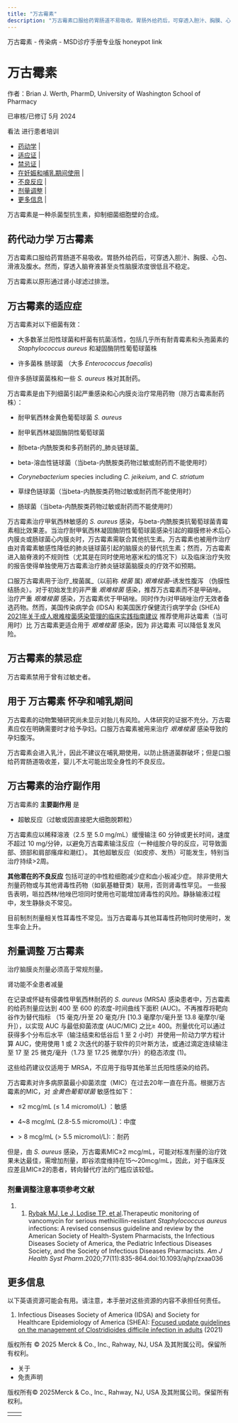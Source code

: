 ```yaml
---
title: "万古霉素"
description: "万古霉素口服给药胃肠道不易吸收。胃肠外给药后，可穿透入胆汁、胸膜、心包、滑液及腹水。然而，穿透入脑脊液甚至炎性脑膜浓度很低且不稳定。"
---
```


﻿万古霉素 \- 传染病 \- MSD诊疗手册专业版 honeypot link

# 万古霉素

作者：Brian J. Werth, PharmD, University of Washington School of Pharmacy

已审核/已修订 5月 2024

看法 进行患者培训

- [药动学](#药动学_v1004967_zh) \|
- [适应证](#适应证_v1004970_zh) \|
- [禁忌证](#禁忌证_v1005005_zh) \|
- [在妊娠和哺乳期间使用](#在妊娠和哺乳期间使用_v1005008_zh) \|
- [不良反应](#不良反应_v1005012_zh) \|
- [剂量调整](#剂量调整_v1005022_zh) \|
- [更多信息](#更多信息_v48471880_zh) \|

万古霉素是一种杀菌型抗生素，抑制细菌细胞壁的合成。

## 药代动力学 万古霉素

万古霉素口服给药胃肠道不易吸收。胃肠外给药后，可穿透入胆汁、胸膜、心包、滑液及腹水。然而，穿透入脑脊液甚至炎性脑膜浓度很低且不稳定。

万古霉素以原形通过肾小球滤过排泄。

## 万古霉素的适应症

万古霉素对以下细菌有效：

- 大多数革兰阳性球菌和杆菌有抗菌活性，包括几乎所有耐青霉素和头孢菌素的 _Staphylococcus aureus_ 和凝固酶阴性葡萄球菌株

- 许多菌株 肠球菌 （大多 _Enterococcus faecalis_)


但许多肠球菌菌株和一些 _S. aureus_ 株对其耐药。

万古霉素是由下列细菌引起严重感染和心内膜炎治疗常用药物（除万古霉素耐药株）：

- 耐甲氧西林金黄色葡萄球菌 _S. aureus_

- 耐甲氧西林凝固酶阴性葡萄球菌

- 耐beta-内酰胺类和多药耐药的_肺炎链球菌_

- beta-溶血性链球菌（当beta-内酰胺类药物过敏或耐药而不能使用时）

- _Corynebacterium_ species including _C. jeikeium_, and _C. striatum_

- 草绿色链球菌（当beta-内酰胺类药物过敏或耐药而不能使用时）

- 肠球菌（当beta-内酰胺类药物过敏或耐药而不能使用时）


万古霉素治疗甲氧西林敏感的 _S. aureus_ 感染，与beta-内酰胺类抗葡萄球菌青霉素相比效果差。当治疗耐甲氧西林凝固酶阴性葡萄球菌感染引起的瓣膜修补术后心内膜炎或肠球菌心内膜炎时，万古霉素需联合其他抗生素。万古霉素也被用作治疗由对青霉素敏感性降低的肺炎链球菌引起的脑膜炎的替代抗生素；然而，万古霉素进入脑脊液的不规则性（尤其是在同时使用地塞米松的情况下）以及临床治疗失败的报告使得单独使用万古霉素治疗肺炎链球菌脑膜炎的疗效不如预期。

口服万古霉素用于治疗_梭菌属_（以前称 _梭菌_ 属) _艰难梭菌_–诱发性腹泻 （伪膜性结肠炎）。对于初始发生的非严重 _艰难梭菌_ 感染，推荐万古霉素而不是甲硝唑。治疗严重 _艰难梭菌_ 感染，万古霉素优于甲硝唑。同时作为i对甲硝唑治疗无效者备选药物。然而，美国传染病学会 (IDSA) 和美国医疗保健流行病学学会 (SHEA) [2021年关于成人艰难梭菌感染管理的临床实践指南建议](https://pubmed.ncbi.nlm.nih.gov/34492699/) 推荐使用非达霉素（当可用时）比 万古霉素更适合用于 _艰难梭菌_ 感染，因为 非达霉素 可以降低复发风险。

## 万古霉素的禁忌症

万古霉素禁用于曾有过敏史者。

## 用于 万古霉素 怀孕和哺乳期间

万古霉素的动物繁殖研究尚未显示对胎儿有风险。人体研究的证据不充分。万古霉素应仅在明确需要时才给予孕妇。口服万古霉素被用来治疗 _艰难梭菌_ 感染导致的孕妇腹泻。

万古霉素会进入乳汁，因此不建议在哺乳期使用，以防止肠道菌群破坏；但是口服给药胃肠道吸收差，婴儿不太可能出现全身性的不良反应。

## 万古霉素的治疗副作用

万古霉素的 **主要副作用** 是

- 超敏反应（过敏或因直接肥大细胞脱颗粒）


万古霉素应以稀释溶液（2.5 至 5.0 mg/mL）缓慢输注 60 分钟或更长时间，速度不超过 10 mg/分钟，以避免万古霉素输注反应（一种组胺介导的反应，可导致面部、颈部和肩部瘙痒和潮红）。 其他超敏反应（如皮疹、发热）可能发生，特别当治疗持续>2周。

**其他潜在的不良反应** 包括可逆的中性粒细胞减少症和血小板减少症。 除非使用大剂量药物或与其他肾毒性药物（如氨基糖苷类）联用，否则肾毒性罕见。 一些报告表明，哌拉西林/他唑巴坦同时使用也可能增加肾毒性的风险。静脉输液过程中，发生静脉炎不常见。

目前制剂剂量相关性耳毒性不常见。当万古霉毒与其他耳毒性药物同时使用时，发生率会上升。

## 剂量调整 万古霉素

治疗脑膜炎剂量必须高于常规剂量。

肾功能不全患者减量

在记录或怀疑有侵袭性甲氧西林耐药的 _S. aureus_ (MRSA) 感染患者中，万古霉素的给药剂量应达到 400 至 600 的浓度-时间曲线下面积 (AUC)。不再推荐将靶向谷作为替代指标 （15 毫克/升至 20 毫克/升 \[10.3 毫摩尔/毫升至 13.8 毫摩尔/毫升\]），以实现 AUC 与最低抑菌浓度 (AUC/MIC) 之比≥ 400。剂量优化可以通过获得多个分布后水平（输注结束和低谷后 1 至 2 小时）并使用一阶动力学方程计算 AUC，使用使用 1 或 2 次迭代的基于软件的贝叶斯方法，或通过滴定连续输注至 17 至 25 微克/毫升（1.73 至 17.25 微摩尔/升）的稳态浓度 (1)。

这些给药建议仅适用于 MRSA，不应用于指导其他革兰氏阳性感染的给药。

万古霉素对许多病原菌最小抑菌浓度（MIC）在过去20年一直在升高。根据万古霉素的MIC，对 _金黄色葡萄球菌_ 敏感性如下：

- ≤2 mcg/mL (≤ 1.4 micromol/L) ：敏感

- 4~8 mcg/mL (2.8-5.5 micromol/L)：中度

- \> 8 mcg/mL (> 5.5 micromol/L):：耐药


但是，由 _S. aureus_ 感染，万古霉素MIC≥2 mcg/mL，可能对标准剂量的治疗效果未达最佳，需增加剂量，即谷浓度维持在15～20mcg/mL，因此，对于临床反应差且MIC≥2的患者，转向替代疗法的门槛应该较低。

### 剂量调整注意事项参考文献

1. 1. [Rybak MJ, Le J, Lodise TP, et al](https://pubmed.ncbi.nlm.nih.gov/32191793/).Therapeutic monitoring of vancomycin for serious methicillin-resistant _Staphylococcus aureus_ infections: A revised consensus guideline and review by the American Society of Health-System Pharmacists, the Infectious Diseases Society of America, the Pediatric Infectious Diseases Society, and the Society of Infectious Diseases Pharmacists. _Am J Health Syst Pharm_.2020;77(11):835-864.doi:10.1093/ajhp/zxaa036


## 更多信息

以下英语资源可能会有用。请注意，本手册对这些资源的内容不承担任何责任。

1. Infectious Diseases Society of America (IDSA) and Society for Healthcare Epidemiology of America (SHEA): [Focused update guidelines on the management of Clostridioides difficile infection in adults](https://pubmed.ncbi.nlm.nih.gov/34492699/) (2021)




版权所有 © 2025
Merck & Co., Inc., Rahway, NJ, USA 及其附属公司。保留所有权利。

- 关于
- 免责声明

版权所有© 2025Merck & Co., Inc., Rahway, NJ, USA 及其附属公司。保留所有权利。

|     |     |
| --- | --- |
|  |  |